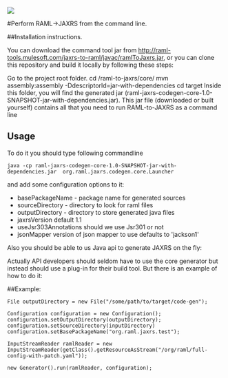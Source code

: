 ![](http://raml.org/images/logo.png)

#Perform RAML->JAXRS from the command line. 

##Installation instructions.

You can download the command tool jar from http://raml-tools.mulesoft.com/jaxrs-to-raml/javac/ramlToJaxrs.jar, or you can clone this repository and build it locally by following these steps:

Go to the project root folder.
cd /raml-to-jaxrs/core/
mvn assembly:assembly -DdescriptorId=jar-with-dependencies
cd target
Inside this folder, you will find the generated jar (raml-jaxrs-codegen-core-1.0-SNAPSHOT-jar-with-dependencies.jar).
This jar file (downloaded or built yourself) contains all that you need to run RAML-to-JAXRS as a command line


## Usage

To do it you should type following commandline 

    java -cp raml-jaxrs-codegen-core-1.0-SNAPSHOT-jar-with-dependencies.jar  org.raml.jaxrs.codegen.core.Launcher

and add some configuration  options to it:

 * basePackageName - package name for generated sources 
 * sourceDirectory - directory to look for raml files
 * outputDirectory - directory to store generated java files
 * jaxrsVersion default 1.1
 * useJsr303Annotations should we use Jsr301 or not
 * jsonMapper version of json mapper to use defaults to 'jackson1'

Also you should be able to us Java api to generate JAXRS on the fly:

Actually API developers should seldom have to use the core generator but instead should use a plug-in for their build tool. But there is an example of how to do it:

##Example:

    File outputDirectory = new File("/some/path/to/target/code-gen");

    Configuration configuration = new Configuration();
    configuration.setOutputDirectory(outputDirectory);
    configuration.setSourceDirectory(inputDirectory)
    configuration.setBasePackageName("org.raml.jaxrs.test");

    InputStreamReader ramlReader = new InputStreamReader(getClass().getResourceAsStream("/org/raml/full-config-with-patch.yaml"));

    new Generator().run(ramlReader, configuration);

